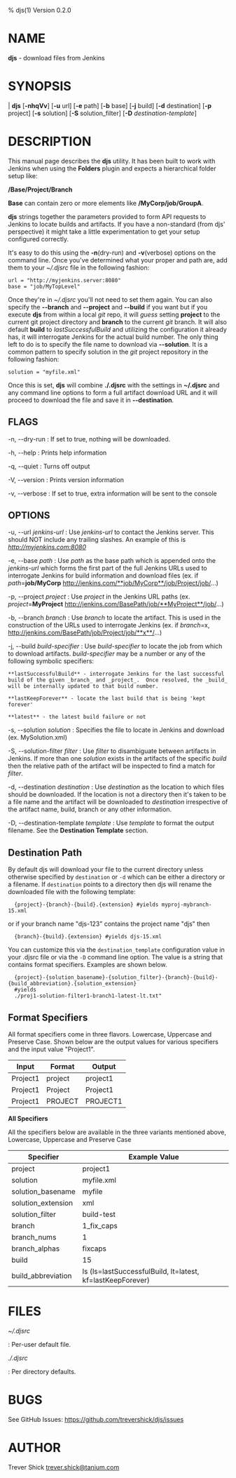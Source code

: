 % djs(1) Version 0.2.0

NAME
====
**djs** - download files from Jenkins

SYNOPSIS
========
| **djs** [**-nhqVv**] [**-u** url] [**-e** path] [**-b** base] [**-j** build] [**-d** destination] [**-p** project] [**-s** solution] [**-S** solution_filter] [**-D** _destination-template_]

DESCRIPTION
===========
This manual page describes the **djs** utility.  It has been built to work with Jenkins when using the **Folders** plugin and expects a hierarchical folder setup like:

**/Base/Project/Branch**

**Base** can contain zero or more elements like **/MyCorp/job/GroupA**.

**djs** strings together the parameters provided to form API requests to Jenkins to locate builds and artifacts.  If you have a non-standard (from djs' perspective) it might take a little experimentation to get your setup configured correctly.

It's easy to do this using the **-n**(dry-run) and **-v**(verbose) options on the command line.  Once you've determined what your proper and path are, add them to your _~/.djsrc_ file in the following fashion:

```
url = "http://myjenkins.server:8080"
base = "job/MyTopLevel"
```

Once they're in _~/.djsrc_ you'll not need to set them again.  You can also specify the **--branch** and **--project** and **--build** if you want but if you execute **djs** from within a local _git_ repo, it will _guess_ setting **project** to the current git project directory and **branch** to the current _git_ branch.  It will also default **build** to _lastSuccessfulBuild_ and utilizing the configuration it already has, it will interrogate Jenkins for the actual build number.  The only thing left to do is to specify the file name to download via **--solution**.  It is a common pattern to specify solution in the _git_ project repository in the following fashion:

```
solution = "myfile.xml"
```

Once this is set, **djs** will combine **./.djsrc** with the settings in **~/.djsrc** and any command line options to form a full artifact download URL and it will proceed to download the file and save it in **--destination**.

FLAGS
-----
-n, --dry-run
:   If set to true, nothing will be downloaded.

-h, --help
:   Prints help information

-q, --quiet
:   Turns off output

-V, --version
:   Prints version information

-v, --verbose
:   If set to true, extra information will be sent to the console

OPTIONS
-------
-u, -\-url _jenkins-url_
:   Use _jenkins-url_ to contact the Jenkins server.  This should NOT include any trailing slashes.  An example of this is _http://myjenkins.com:8080_

-e, -\-base _path_
:   Use _path_ as the base path which is appended onto the _jenkins-url_ which forms the first part of the full Jenkins URLs used to interrogate Jenkins for build information and download files (ex. if _path_=**job/MyCorp** http://jenkins.com/**job/MyCorp**/job/Project/job/...)

-p, -\-project _project_
:   Use _project_ in the Jenkins URL paths (ex. _project_=**MyProject** http://jenkins.com/BasePath/job/**MyProject**/job/...)

-b, -\-branch _branch_
:   Use _branch_ to locate the artifact.  This is used in the construction of the URLs used to interrogate Jenkins (ex. if _branch_=x, http://jenkins.com/BasePath/job/Project/job/**x**/...)

-j, -\-build _build-specifier_
:   Use _build-specifier_ to locate the job from which to download artifacts.  _build-specifier_ may be a number or any of the following symbolic specifiers:

    **lastSuccessfulBuild** - interrogate Jenkins for the last successful build of the given _branch_ and _project_.  Once resolved, the _build_ will be internally updated to that build number.

    **lastKeepForever** - locate the last build that is being 'kept forever'

    **latest** - the latest build failure or not

-s, -\-solution _solution_
:   Specifies the file to locate in Jenkins and download (ex. MySolution.xml)

-S, -\-solution-filter _filter_
:   Use _filter_ to disambiguate between artifacts in Jenkins.  If more than one _solution_ exists in the artifacts of the specific _build_ then the relative path of the artifact will be inspected to find a match for _filter_.

-d, -\-destination _destination_
:   Use _destination_ as the location to which files should be downloaded.  If the location is not a directory then it's taken to be a file name and the artifact will be downloaded to _destination_ irrespective of the artifact name, build, branch or any other information.

-D, -\-destination-template _template_
:   Use _template_ to format the output filename.  See the **Destination Template** section.

Destination Path
----------------
By default djs will download your file to the current directory unless otherwise specified by ```destination``` or ```-d``` which can be either a directory or a filename.
If ```destination``` points to a directory then djs will rename the downloaded file with the following template:

```
  {project}-{branch}-{build}.{extension} #yields myproj-mybranch-15.xml
```

or if your branch name "djs-123" contains the project name "djs" then

```
  {branch}-{build}.{extension} #yields djs-15.xml

```

You can customize this via the ```destination_template``` configuration value in your .djsrc file or via the ```-D``` command line option.  The value is a string that contains
format specifiers. Examples are shown below.

```
  {project}-{solution_basename}-{solution_filter}-{branch}-{build}-{build_abbreviation}.{solution_extension}
  #yields
  ./proj1-solution-filter1-branch1-latest-lt.txt"
```

Format Specifiers
-----------------

All format specifiers come in three flavors. Lowercase, Uppercase and Preserve Case.  Shown below are the output values for various specifiers and the input value "Project1".

Input        | Format        | Output
------------ | ------------- | ----------------
Project1     | project       | project1
Project1     | Project       | Project1
Project1     | PROJECT       | PROJECT1

**All Specifiers**

All the specifiers below are available in the three variants mentioned above, Lowercase, Uppercase and Preserve Case

Specifier            | Example Value
-------------------- | --------------------------
project              | project1
solution             | myfile.xml
solution_basename    | myfile
solution_extension   | xml
solution_filter      | build-test
branch               | 1_fix_caps
branch_nums          | 1
branch_alphas        | fixcaps
build                | 15
build_abbreviation   | ls (ls=lastSuccessfulBuild, lt=latest, kf=lastKeepForever)

FILES
=====

*~/.djsrc*

:   Per-user default file.

*./.djsrc*

:	Per directory defaults.

BUGS
====

See GitHub Issues: <https://github.com/trevershick/djs/issues>

AUTHOR
======

Trever Shick <trever.shick@tanium.com>

